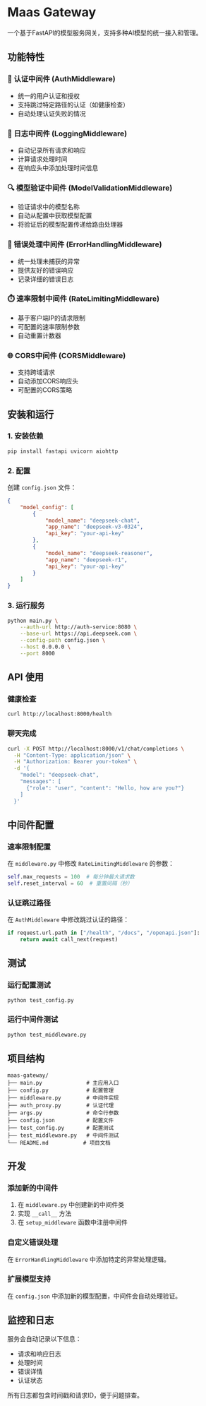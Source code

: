 # Maas Gateway

一个基于FastAPI的模型服务网关，支持多种AI模型的统一接入和管理。

## 功能特性

### 🔐 认证中间件 (AuthMiddleware)
- 统一的用户认证和授权
- 支持跳过特定路径的认证（如健康检查）
- 自动处理认证失败的情况

### 📝 日志中间件 (LoggingMiddleware)
- 自动记录所有请求和响应
- 计算请求处理时间
- 在响应头中添加处理时间信息

### 🔍 模型验证中间件 (ModelValidationMiddleware)
- 验证请求中的模型名称
- 自动从配置中获取模型配置
- 将验证后的模型配置传递给路由处理器

### 🚨 错误处理中间件 (ErrorHandlingMiddleware)
- 统一处理未捕获的异常
- 提供友好的错误响应
- 记录详细的错误日志

### ⏱️ 速率限制中间件 (RateLimitingMiddleware)
- 基于客户端IP的请求限制
- 可配置的速率限制参数
- 自动重置计数器

### 🌐 CORS中间件 (CORSMiddleware)
- 支持跨域请求
- 自动添加CORS响应头
- 可配置的CORS策略

## 安装和运行

### 1. 安装依赖
```bash
pip install fastapi uvicorn aiohttp
```

### 2. 配置
创建 `config.json` 文件：
```json
{
    "model_config": [
        {
            "model_name": "deepseek-chat",
            "app_name": "deepseek-v3-0324",
            "api_key": "your-api-key"
        },
        {
            "model_name": "deepseek-reasoner",
            "app_name": "deepseek-r1",
            "api_key": "your-api-key"
        }
    ]
}
```

### 3. 运行服务
```bash
python main.py \
    --auth-url http://auth-service:8080 \
    --base-url https://api.deepseek.com \
    --config-path config.json \
    --host 0.0.0.0 \
    --port 8000
```

## API 使用

### 健康检查
```bash
curl http://localhost:8000/health
```

### 聊天完成
```bash
curl -X POST http://localhost:8000/v1/chat/completions \
  -H "Content-Type: application/json" \
  -H "Authorization: Bearer your-token" \
  -d '{
    "model": "deepseek-chat",
    "messages": [
      {"role": "user", "content": "Hello, how are you?"}
    ]
  }'
```

## 中间件配置

### 速率限制配置
在 `middleware.py` 中修改 `RateLimitingMiddleware` 的参数：
```python
self.max_requests = 100  # 每分钟最大请求数
self.reset_interval = 60  # 重置间隔（秒）
```

### 认证跳过路径
在 `AuthMiddleware` 中修改跳过认证的路径：
```python
if request.url.path in ["/health", "/docs", "/openapi.json"]:
    return await call_next(request)
```

## 测试

### 运行配置测试
```bash
python test_config.py
```

### 运行中间件测试
```bash
python test_middleware.py
```

## 项目结构

```
maas-gateway/
├── main.py              # 主应用入口
├── config.py            # 配置管理
├── middleware.py        # 中间件实现
├── auth_proxy.py        # 认证代理
├── args.py              # 命令行参数
├── config.json          # 配置文件
├── test_config.py       # 配置测试
├── test_middleware.py   # 中间件测试
└── README.md           # 项目文档
```

## 开发

### 添加新的中间件
1. 在 `middleware.py` 中创建新的中间件类
2. 实现 `__call__` 方法
3. 在 `setup_middleware` 函数中注册中间件

### 自定义错误处理
在 `ErrorHandlingMiddleware` 中添加特定的异常处理逻辑。

### 扩展模型支持
在 `config.json` 中添加新的模型配置，中间件会自动处理验证。

## 监控和日志

服务会自动记录以下信息：
- 请求和响应日志
- 处理时间
- 错误详情
- 认证状态

所有日志都包含时间戳和请求ID，便于问题排查。
